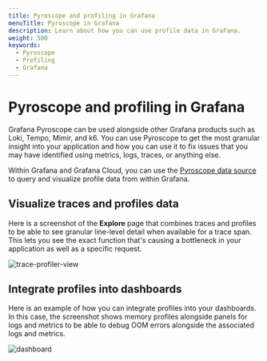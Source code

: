 ```yaml
---
title: Pyroscope and profiling in Grafana
menuTitle: Pyroscope in Grafana
description: Learn about how you can use profile data in Grafana.
weight: 500
keywords:
  - Pyroscope
  - Profiling
  - Grafana
---
```


<!-- This is placeholder page while we get the content written.  -->

# Pyroscope and profiling in Grafana

Grafana Pyroscope can be used alongside other Grafana products such as Loki, Tempo, Mimir, and k6.
You can use Pyroscope to get the most granular insight into your application and how you can use it to fix issues that you may have identified using metrics, logs, traces, or anything else.

Within Grafana and Grafana Cloud, you can use the [Pyroscope data source](https://grafana.com/docs/grafana/<GRAFANA_VERSION>/datasources/grafana-pyroscope/) to query and visualize profile data from within Grafana.

## Visualize traces and profiles data

Here is a screenshot of the **Explore** page that combines traces and profiles to be able to see granular line-level detail when available for a trace span.
This lets you see the exact function that's causing a bottleneck in your application as well as a specific request.

![trace-profiler-view](https://grafana.com/static/img/pyroscope/pyroscope-trace-profiler-view-2023-11-30.png)

## Integrate profiles into dashboards

Here is an example of how you can integrate profiles into your dashboards. In this case, the screenshot shows memory profiles alongside panels for logs and metrics to be able to debug OOM errors alongside the associated logs and metrics.

![dashboard](https://grafana.com/static/img/pyroscope/grafana-pyroscope-dashboard-2023-11-30.png)

